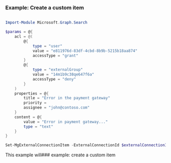 ### Example: Create a custom item

```powershell

Import-Module Microsoft.Graph.Search

$params = @{
	acl = @(
		@{
			type = "user"
			value = "e811976d-83df-4cbd-8b9b-5215b18aa874"
			accessType = "grant"
		}
		@{
			type = "externalGroup"
			value = "14m1b9c38qe647f6a"
			accessType = "deny"
		}
	)
	properties = @{
		title = "Error in the payment gateway"
		priority = 
		assignee = "john@contoso.com"
	}
	content = @{
		value = "Error in payment gateway..."
		type = "text"
	}
}

Set-MgExternalConnectionItem -ExternalConnectionId $externalConnectionId -ExternalItemId $externalItemId -BodyParameter $params

```
This example will### example: create a custom item

